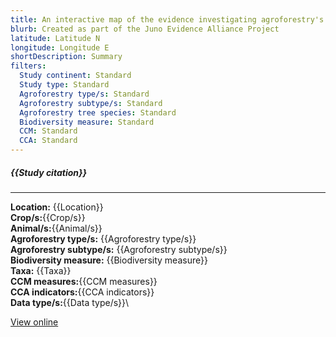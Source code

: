 ```yaml
---
title: An interactive map of the evidence investigating agroforestry's role in biodiversity and climate change mitigation and adaptation in low- and middle- income countries
blurb: Created as part of the Juno Evidence Alliance Project
latitude: Latitude N
longitude: Longitude E
shortDescription: Summary
filters:
  Study continent: Standard 
  Study type: Standard
  Agroforestry type/s: Standard
  Agroforestry subtype/s: Standard
  Agroforestry tree species: Standard
  Biodiversity measure: Standard
  CCM: Standard
  CCA: Standard
---
```

##### {{Study citation}}

---

**Location:** {{Location}}\
**Crop/s:**{{Crop/s}}\
**Animal/s:**{{Animal/s}}\
**Agroforestry type/s:** {{Agroforestry type/s}}\
**Agroforestry subtype/s:** {{Agroforestry subtype/s}}\
**Biodiversity measure:** {{Biodiversity measure}}\
**Taxa:** {{Taxa}}\
**CCM measures:**{{CCM measures}}\
**CCA indicators:**{{CCA indicators}}\
**Data type/s:**{{Data type/s}}\

[View online]({{Hyperlink}})
